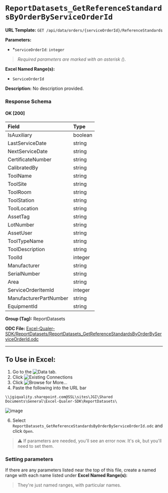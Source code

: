 # `ReportDatasets_GetReferenceStandardsByOrderByServiceOrderId`

**URL Template:**
`GET /api/data/orders/{serviceOrderId}/ReferenceStandards`

**Parameters:**
- *`serviceOrderId`: `integer`


> *Required parameters are marked with an asterisk (*).

**Excel Named Range(s):**
- `ServiceOrderId`


**Description:**
No description provided.

### Response Schema

#### OK [200]

| Field                  | Type    |
|:-----------------------|:--------|
| IsAuxiliary            | boolean |
| LastServiceDate        | string  |
| NextServiceDate        | string  |
| CertificateNumber      | string  |
| CalibratedBy           | string  |
| ToolName               | string  |
| ToolSite               | string  |
| ToolRoom               | string  |
| ToolStation            | string  |
| ToolLocation           | string  |
| AssetTag               | string  |
| LotNumber              | string  |
| AssetUser              | string  |
| ToolTypeName           | string  |
| ToolDescription        | string  |
| ToolId                 | integer |
| Manufacturer           | string  |
| SerialNumber           | string  |
| Area                   | string  |
| ServiceOrderItemId     | integer |
| ManufacturerPartNumber | string  |
| EquipmentId            | string  |

**Group (Tag):**
ReportDatasets

**ODC File:**
[Excel-Qualer-SDK/ReportDatasets/ReportDatasets_GetReferenceStandardsByOrderByServiceOrderId.odc](https://github.com/Johnson-Gage-Inspection-Inc/qualer-sdk-odc/blob/main/Excel-Qualer-SDK/ReportDatasets/ReportDatasets_GetReferenceStandardsByOrderByServiceOrderId.odc)

---

To Use in Excel:
---

1. Go to the ![`Data`](https://github.com/user-attachments/assets/da437a70-57b3-4c5b-bb01-4910ece19ed1)
 tab.
3. Click ![Existing Connections](https://github.com/user-attachments/assets/a2f1ed67-b2e0-4c23-ac90-68c870e60289)
4. Click ![`Browse for More...`](https://github.com/user-attachments/assets/8e698494-6865-41e7-b6fa-043aea81809a)
5. Paste the following into the URL bar
```
\\jgiquality.sharepoint.com@SSL\sites\JGI\Shared Documents\General\Excel-Qualer-SDK\ReportDatasets\
```

![image](https://github.com/user-attachments/assets/1e1a8d87-0377-446d-aaf5-d78562991db3)

6. Select `ReportDatasets_GetReferenceStandardsByOrderByServiceOrderId.odc` and click `Open`.

> ⚠️ If parameters are needed, you'll see an error now. It's ok, but you'll need to set them.

### Setting parameters
If there are any parameters listed near the top of this file, create a named range with each name listed under **Excel Named Range(s):**
> They're just named ranges, with particular names.
